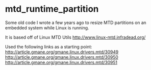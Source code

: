 # mtd_runtime_partition
Some old code I wrote a few years ago to resize MTD partitions on an embedded system while Linux is running.

It is based off of Linux MTD Utils http://www.linux-mtd.infradead.org/

Used the following links as a starting point:
http://article.gmane.org/gmane.linux.drivers.mtd/30949
http://article.gmane.org/gmane.linux.drivers.mtd/30950
http://article.gmane.org/gmane.linux.drivers.mtd/30951

